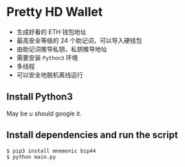 # Pretty HD Wallet

- 生成好看的 ETH 钱包地址
- 最高安全等级的 24 个助记词，可以导入硬钱包
- 由助记词推导私钥，私钥推导地址
- 需要安装 `Python3` 环境
- 多线程
- 可以安全地脱机离线运行

## Install Python3

May be u should google it.

## Install dependencies and run the script

```bash
$ pip3 install mnemonic bip44
$ python main.py
```
